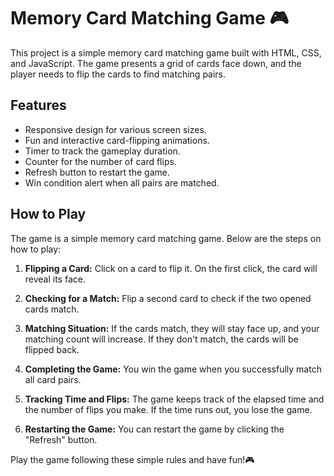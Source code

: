 # Memory Card Matching Game 🎮

This project is a simple memory card matching game built with HTML, CSS, and JavaScript. The game presents a grid of cards face down, and the player needs to flip the cards to find matching pairs.
## Features

- Responsive design for various screen sizes.
- Fun and interactive card-flipping animations.
- Timer to track the gameplay duration.
- Counter for the number of card flips.
- Refresh button to restart the game.
- Win condition alert when all pairs are matched.

## How to Play

The game is a simple memory card matching game. Below are the steps on how to play:

1. **Flipping a Card:** Click on a card to flip it. On the first click, the card will reveal its face.

2. **Checking for a Match:** Flip a second card to check if the two opened cards match.

3. **Matching Situation:** If the cards match, they will stay face up, and your matching count will increase. If they don't match, the cards will be flipped back.

4. **Completing the Game:** You win the game when you successfully match all card pairs.

5. **Tracking Time and Flips:** The game keeps track of the elapsed time and the number of flips you make. If the time runs out, you lose the game.

6. **Restarting the Game:** You can restart the game by clicking the "Refresh" button.

Play the game following these simple rules and have fun!🎮

  
